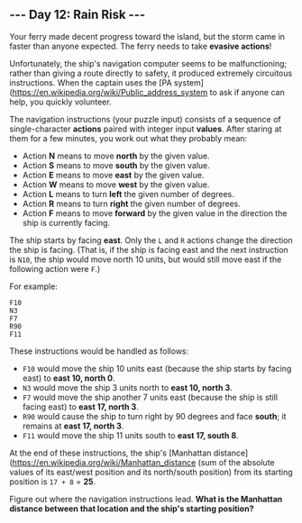 ## --- Day 12: Rain Risk ---
Your ferry made decent progress toward the island, but the storm came in faster than anyone expected. The ferry needs to take **evasive actions**!
 
Unfortunately, the ship's navigation computer seems to be malfunctioning; rather than giving a route directly to safety, it produced extremely circuitous instructions. When the captain uses the [PA system](https://en.wikipedia.org/wiki/Public_address_system to ask if anyone can help, you quickly volunteer.
 
The navigation instructions (your puzzle input) consists of a sequence of single-character **actions** paired with integer input **values**. After staring at them for a few minutes, you work out what they probably mean:
 
- Action **N** means to move **north** by the given value.
- Action **S** means to move **south** by the given value.
- Action **E** means to move **east** by the given value.
- Action **W** means to move **west** by the given value.
- Action **L** means to turn **left** the given number of degrees.
- Action **R** means to turn **right** the given number of degrees.
- Action **F** means to move **forward** by the given value in the direction the ship is currently facing.
 
The ship starts by facing **east**. Only the `L` and `R` actions change the direction the ship is facing. (That is, if the ship is facing east and the next instruction is `N10`, the ship would move north 10 units, but would still move east if the following action were `F`.)
 
For example:
 
```
F10
N3
F7
R90
F11
```
 
These instructions would be handled as follows:
 
- `F10` would move the ship 10 units east (because the ship starts by facing east) to **east 10, north 0**.
- `N3` would move the ship 3 units north to **east 10, north 3**.
- `F7` would move the ship another 7 units east (because the ship is still facing east) to **east 17, north 3**.
- `R90` would cause the ship to turn right by 90 degrees and face **south**; it remains at **east 17, north 3**.
- `F11` would move the ship 11 units south to **east 17, south 8**.
 
At the end of these instructions, the ship's [Manhattan distance](https://en.wikipedia.org/wiki/Manhattan_distance (sum of the absolute values of its east/west position and its north/south position) from its starting position is `17 + 8` = **25**.
 
Figure out where the navigation instructions lead. **What is the Manhattan distance between that location and the ship's starting position?**
 